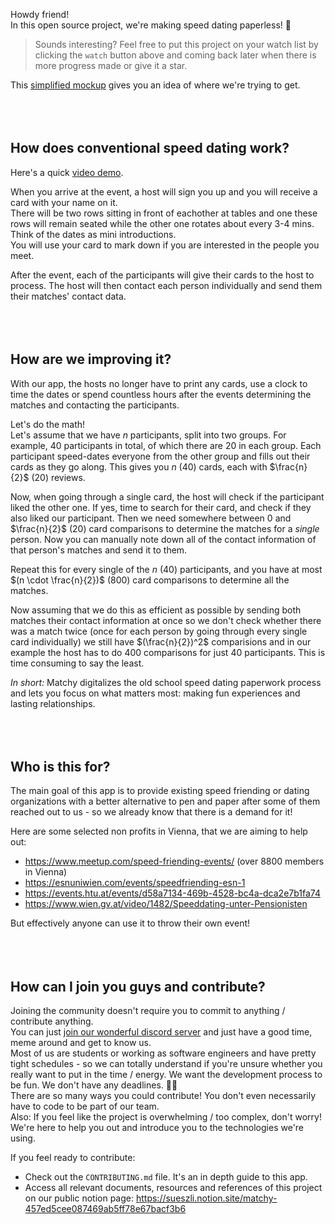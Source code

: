 Howdy friend! <br>
In this open source project, we're making speed dating paperless! 💌

> Sounds interesting? Feel free to put this project on your watch list by clicking the `watch` button above and coming back later when there is more progress made or give it a star.

This [simplified mockup](https://www.figma.com/file/ClWUVCuVzjNAG4Gat5TO10/matchy-V2-(Read-Only)?node-id=9%3A1033) gives you an idea of where we're trying to get.
<br><br><br><br>


## How does conventional speed dating work?

Here's a quick [video demo](https://www.youtube.com/watch?v=p-3cmlPnx0s&t=9s).

When you arrive at the event, a host will sign you up and you will receive a card with your name on it. <br>
There will be two rows sitting in front of eachother at tables and one these rows will remain seated while the other one rotates about every 3-4 mins. Think of the dates as mini introductions. <br>
You will use your card to mark down if you are interested in the people you meet.

After the event, each of the participants will give their cards to the host to process. The host will then contact each person individually and send them their matches' contact data.
<br><br><br><br>


## How are we improving it?

With our app, the hosts no longer have to print any cards, use a clock to time the dates or spend countless hours after the events determining the matches and contacting the participants.

Let's do the math!  
Let's assume that we have $n$ participants, split into two groups. For example, 40 participants in total, of which there are 20 in each group.
Each participant speed-dates everyone from the other group and fills out their cards as they go along. This gives you $n$ (40) cards, each with $\frac{n}{2}$ (20) reviews. 

Now, when going through a single card, the host will check if the participant liked the other one. If yes, time to search for their card, and check if they also liked our participant. Then we need somewhere between $0$ and $\frac{n}{2}$ (20) card comparisons to determine the matches for a *single* person. Now you can manually note down all of the contact information of that person's matches and send it to them.

Repeat this for every single of the $n$ (40) participants, and you have at most $(n \cdot \frac{n}{2})$ (800) card comparisons to determine all the matches.

Now assuming that we do this as efficient as possible by sending both matches their contact information at once so we don't check whether there was a match twice (once for each person by going through every single card individually) we still have $(\frac{n}{2})^2$ comparisions and in our example the host has to do $400$ comparisons for just $40$ participants. This is time consuming to say the least.

*In short:* Matchy digitalizes the old school speed dating paperwork process and lets you focus on what matters most: making fun experiences and lasting relationships. 
<br><br><br><br>


## Who is this for?

The main goal of this app is to provide existing speed friending or dating organizations with a better alternative to pen and paper after some of them reached out to us - so we already know that there is a demand for it!

Here are some selected non profits in Vienna, that we are aiming to help out:
- https://www.meetup.com/speed-friending-events/ (over 8800 members in Vienna)
- https://esnuniwien.com/events/speedfriending-esn-1
- https://events.htu.at/events/d58a7134-469b-4528-bc4a-dca2e7b1fa74
- https://www.wien.gv.at/video/1482/Speeddating-unter-Pensionisten

But effectively anyone can use it to throw their own event!
<br><br><br><br>


## How can I join you guys and contribute?

Joining the community doesn't require you to commit to anything / contribute anything. <br>
You can just [join our wonderful discord server](https://discord.gg/tFf2RkTg) and just have a good time, meme around and get to know us. <br>
Most of us are students or working as software engineers and have pretty tight schedules - so we can totally understand if you're unsure whether you really want to put in the time / energy. We want the development process to be fun. We don't have any deadlines. 🍜🐱 <br>
There are so many ways you could contribute! You don't even necessarily have to code to be part of our team. <br>
Also: If you feel like the project is overwhelming / too complex, don't worry! We're here to help you out and introduce you to the technologies we're using.

If you feel ready to contribute:
- Check out the `CONTRIBUTING.md` file. It's an in depth guide to this app.
- Access all relevant documents, resources and references of this project on our public notion page: https://sueszli.notion.site/matchy-457ed5cee087469ab5ff78e67bacf3b6
